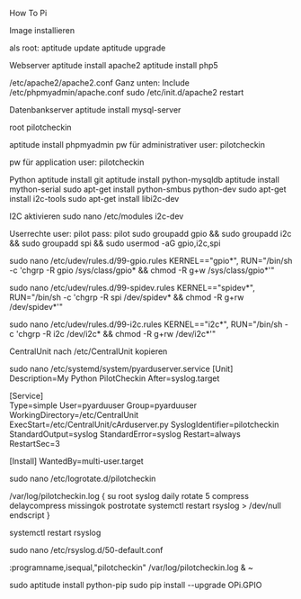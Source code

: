 How To Pi

Image installieren

als root:
aptitude update
aptitude upgrade

Webserver
aptitude install apache2
aptitude install php5

/etc/apache2/apache2.conf
Ganz unten: Include /etc/phpmyadmin/apache.conf
sudo /etc/init.d/apache2 restart


Datenbankserver
aptitude install mysql-server

root
pilotcheckin

aptitude install phpmyadmin
pw für administrativer user:
pilotcheckin

pw für application user:
pilotcheckin

Python
aptitude install git
aptitude install python-mysqldb
aptitude install mython-serial
sudo apt-get install python-smbus python-dev
sudo apt-get install i2c-tools
sudo apt-get install libi2c-dev 


I2C aktivieren
sudo nano /etc/modules
i2c-dev


Userrechte
user: pilot
pass: pilot
sudo groupadd gpio &&
sudo groupadd i2c &&
sudo groupadd spi &&
sudo usermod -aG gpio,i2c,spi <USER>


sudo nano /etc/udev/rules.d/99-gpio.rules
KERNEL=="gpio*", RUN="/bin/sh -c 'chgrp -R gpio /sys/class/gpio* && chmod -R g+w /sys/class/gpio*'"

sudo nano /etc/udev/rules.d/99-spidev.rules
KERNEL=="spidev*", RUN="/bin/sh -c 'chgrp -R spi /dev/spidev* && chmod -R g+rw /dev/spidev*'"

sudo nano /etc/udev/rules.d/99-i2c.rules
KERNEL=="i2c*", RUN="/bin/sh -c 'chgrp -R i2c /dev/i2c* && chmod -R g+rw /dev/i2c*'"




CentralUnit nach /etc/CentralUnit kopieren

sudo nano /etc/systemd/system/pyarduserver.service
[Unit]
Description=My Python PilotCheckin
After=syslog.target

[Service]  
Type=simple
User=pyarduuser
Group=pyarduuser
WorkingDirectory=/etc/CentralUnit
ExecStart=/etc/CentralUnit/cArduserver.py
SyslogIdentifier=pilotcheckin
StandardOutput=syslog
StandardError=syslog 
Restart=always
RestartSec=3  

[Install]
WantedBy=multi-user.target



sudo nano /etc/logrotate.d/pilotcheckin

/var/log/pilotcheckin.log {
    su root syslog
    daily
    rotate 5
    compress
    delaycompress
    missingok
    postrotate
        systemctl restart rsyslog > /dev/null
    endscript
}

systemctl restart rsyslog



sudo nano /etc/rsyslog.d/50-default.conf

:programname,isequal,"pilotcheckin"         /var/log/pilotcheckin.log
& ~



sudo aptitude install python-pip
sudo pip install --upgrade OPi.GPIO
